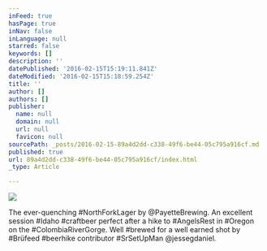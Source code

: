 ```yaml
---
inFeed: true
hasPage: true
inNav: false
inLanguage: null
starred: false
keywords: []
description: ''
datePublished: '2016-02-15T15:19:11.841Z'
dateModified: '2016-02-15T15:18:59.254Z'
title: ''
author: []
authors: []
publisher:
  name: null
  domain: null
  url: null
  favicon: null
sourcePath: _posts/2016-02-15-89a4d2dd-c338-49f6-be44-05c795a916cf.md
published: true
url: 89a4d2dd-c338-49f6-be44-05c795a916cf/index.html
_type: Article

---
```

![](https://the-grid-user-content.s3-us-west-2.amazonaws.com/ec62dd00-12e9-47b2-bc41-4756046626e3.jpg)

The ever-quenching \#NorthForkLager by @PayetteBrewing. An excellent session \#Idaho \#craftbeer perfect after a hike to \#AngelsRest in \#Oregon on the \#ColombiaRiverGorge. Well \#brewed for a well earned shot by \#Brüfeed \#beerhike contributor \#SrSetUpMan @jessegdaniel.